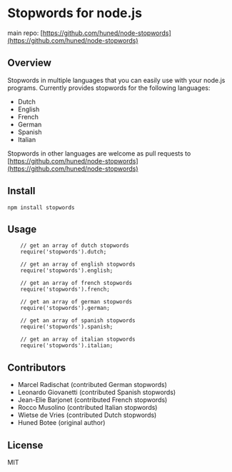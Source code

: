 # Stopwords for node.js #

main repo: [https://github.com/huned/node-stopwords](https://github.com/huned/node-stopwords)

## Overview ##

Stopwords in multiple languages that you can easily use with your node.js
programs. Currently provides stopwords for the following languages:

* Dutch
* English
* French
* German
* Spanish
* Italian

Stopwords in other languages are welcome as pull requests to
[https://github.com/huned/node-stopwords](https://github.com/huned/node-stopwords)

## Install ##

    npm install stopwords

## Usage ##
```es6
    // get an array of dutch stopwords
    require('stopwords').dutch;

    // get an array of english stopwords
    require('stopwords').english;

    // get an array of french stopwords
    require('stopwords').french;

    // get an array of german stopwords
    require('stopwords').german;

    // get an array of spanish stopwords
    require('stopwords').spanish;

    // get an array of italian stopwords
    require('stopwords').italian;
```
## Contributors

* Marcel Radischat (contributed German stopwords)
* Leonardo Giovanetti (contributed Spanish stopwords)
* Jean-Elie Barjonet (contributed French stopwords)
* Rocco Musolino (contributed Italian stopwords)
* Wietse de Vries (contributed Dutch stopwords)
* Huned Botee (original author)

## License ##

MIT
